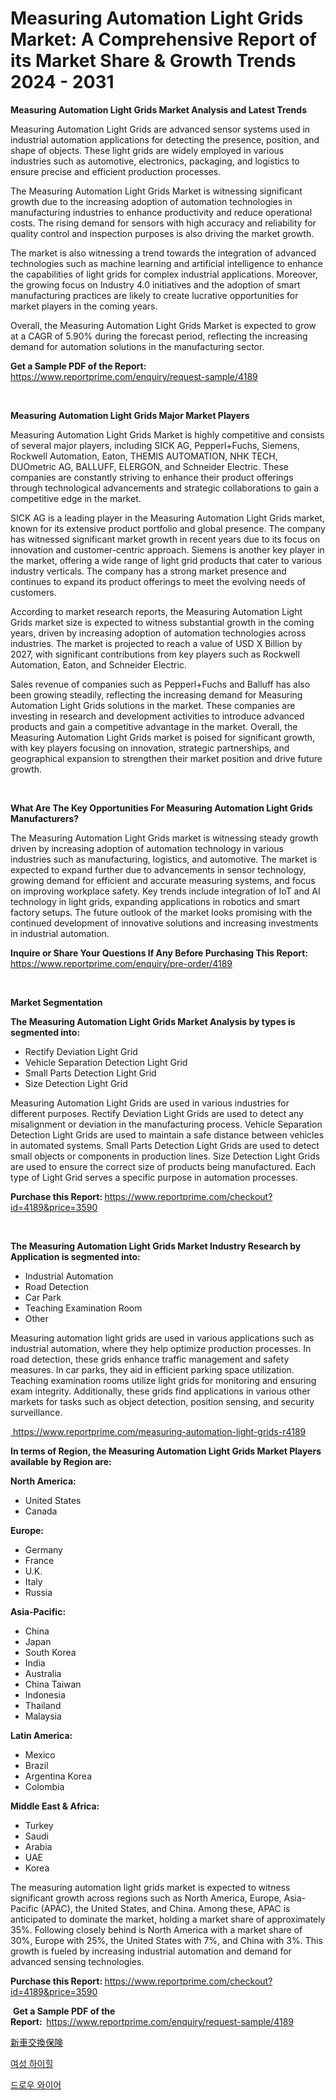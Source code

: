 <p><h1>Measuring Automation Light Grids Market: A Comprehensive Report of its Market Share & Growth Trends 2024 - 2031</h1></p><p><strong>Measuring Automation Light Grids Market Analysis and Latest Trends</strong></p>
<p><p>Measuring Automation Light Grids are advanced sensor systems used in industrial automation applications for detecting the presence, position, and shape of objects. These light grids are widely employed in various industries such as automotive, electronics, packaging, and logistics to ensure precise and efficient production processes.</p><p>The Measuring Automation Light Grids Market is witnessing significant growth due to the increasing adoption of automation technologies in manufacturing industries to enhance productivity and reduce operational costs. The rising demand for sensors with high accuracy and reliability for quality control and inspection purposes is also driving the market growth.</p><p>The market is also witnessing a trend towards the integration of advanced technologies such as machine learning and artificial intelligence to enhance the capabilities of light grids for complex industrial applications. Moreover, the growing focus on Industry 4.0 initiatives and the adoption of smart manufacturing practices are likely to create lucrative opportunities for market players in the coming years.</p><p>Overall, the Measuring Automation Light Grids Market is expected to grow at a CAGR of 5.90% during the forecast period, reflecting the increasing demand for automation solutions in the manufacturing sector.</p></p>
<p><strong>Get a Sample PDF of the Report:&nbsp;</strong> <a href="https://www.reportprime.com/enquiry/request-sample/4189">https://www.reportprime.com/enquiry/request-sample/4189</a></p>
<p>&nbsp;</p>
<p><strong>Measuring Automation Light Grids Major Market Players</strong></p>
<p><p>Measuring Automation Light Grids Market is highly competitive and consists of several major players, including SICK AG, Pepperl+Fuchs, Siemens, Rockwell Automation, Eaton, THEMIS AUTOMATION, NHK TECH, DUOmetric AG, BALLUFF, ELERGON, and Schneider Electric. These companies are constantly striving to enhance their product offerings through technological advancements and strategic collaborations to gain a competitive edge in the market.</p><p>SICK AG is a leading player in the Measuring Automation Light Grids market, known for its extensive product portfolio and global presence. The company has witnessed significant market growth in recent years due to its focus on innovation and customer-centric approach. Siemens is another key player in the market, offering a wide range of light grid products that cater to various industry verticals. The company has a strong market presence and continues to expand its product offerings to meet the evolving needs of customers.</p><p>According to market research reports, the Measuring Automation Light Grids market size is expected to witness substantial growth in the coming years, driven by increasing adoption of automation technologies across industries. The market is projected to reach a value of USD X Billion by 2027, with significant contributions from key players such as Rockwell Automation, Eaton, and Schneider Electric.</p><p>Sales revenue of companies such as Pepperl+Fuchs and Balluff has also been growing steadily, reflecting the increasing demand for Measuring Automation Light Grids solutions in the market. These companies are investing in research and development activities to introduce advanced products and gain a competitive advantage in the market. Overall, the Measuring Automation Light Grids market is poised for significant growth, with key players focusing on innovation, strategic partnerships, and geographical expansion to strengthen their market position and drive future growth.</p></p>
<p>&nbsp;</p>
<p><strong>What Are The Key Opportunities For Measuring Automation Light Grids Manufacturers?</strong></p>
<p><p>The Measuring Automation Light Grids market is witnessing steady growth driven by increasing adoption of automation technology in various industries such as manufacturing, logistics, and automotive. The market is expected to expand further due to advancements in sensor technology, growing demand for efficient and accurate measuring systems, and focus on improving workplace safety. Key trends include integration of IoT and AI technology in light grids, expanding applications in robotics and smart factory setups. The future outlook of the market looks promising with the continued development of innovative solutions and increasing investments in industrial automation.</p></p>
<p><strong>Inquire or Share Your Questions If Any Before Purchasing This Report:</strong> <a href="https://www.reportprime.com/enquiry/pre-order/4189">https://www.reportprime.com/enquiry/pre-order/4189</a></p>
<p>&nbsp;</p>
<p><strong>Market Segmentation</strong></p>
<p><strong>The Measuring Automation Light Grids Market Analysis by types is segmented into:</strong></p>
<p><ul><li>Rectify Deviation Light Grid</li><li>Vehicle Separation Detection Light Grid</li><li>Small Parts Detection Light Grid</li><li>Size Detection Light Grid</li></ul></p>
<p><p>Measuring Automation Light Grids are used in various industries for different purposes. Rectify Deviation Light Grids are used to detect any misalignment or deviation in the manufacturing process. Vehicle Separation Detection Light Grids are used to maintain a safe distance between vehicles in automated systems. Small Parts Detection Light Grids are used to detect small objects or components in production lines. Size Detection Light Grids are used to ensure the correct size of products being manufactured. Each type of Light Grid serves a specific purpose in automation processes.</p></p>
<p><strong>Purchase this Report:&nbsp;</strong><a href="https://www.reportprime.com/checkout?id=4189&price=3590">https://www.reportprime.com/checkout?id=4189&price=3590</a></p>
<p>&nbsp;</p>
<p><strong>The Measuring Automation Light Grids Market Industry Research by Application is segmented into:</strong></p>
<p><ul><li>Industrial Automation</li><li>Road Detection</li><li>Car Park</li><li>Teaching Examination Room</li><li>Other</li></ul></p>
<p><p>Measuring automation light grids are used in various applications such as industrial automation, where they help optimize production processes. In road detection, these grids enhance traffic management and safety measures. In car parks, they aid in efficient parking space utilization. Teaching examination rooms utilize light grids for monitoring and ensuring exam integrity. Additionally, these grids find applications in various other markets for tasks such as object detection, position sensing, and security surveillance.</p></p>
<p><a href="https://www.reportprime.com/measuring-automation-light-grids-r4189">&nbsp;https://www.reportprime.com/measuring-automation-light-grids-r4189</a></p>
<p><strong>In terms of Region, the Measuring Automation Light Grids Market Players available by Region are:</strong></p>
<p>
    <p> <strong> North America: </strong>
        <ul>
            <li>United States</li>
            <li>Canada</li>
        </ul>
        </p> 
    <p> <strong> Europe: </strong>
        <ul>
            <li>Germany</li>
            <li>France</li>
            <li>U.K.</li>
            <li>Italy</li>
            <li>Russia</li>
        </ul>
        </p> 
    <p> <strong> Asia-Pacific: </strong>
        <ul>
            <li>China</li>
            <li>Japan</li>
            <li>South Korea</li>
            <li>India</li>
            <li>Australia</li>
            <li>China Taiwan</li>
            <li>Indonesia</li>
            <li>Thailand</li>
            <li>Malaysia</li>
        </ul>
        </p> 
    <p> <strong> Latin America: </strong>
        <ul>
            <li>Mexico</li>
            <li>Brazil</li>
            <li>Argentina Korea</li>
            <li>Colombia</li>
        </ul>
        </p> 
    <p> <strong> Middle East & Africa: </strong>
        <ul>
            <li>Turkey</li>
            <li>Saudi</li>
            <li>Arabia</li>
            <li>UAE</li>
            <li>Korea</li>
        </ul>
    </p>
    </p>
<p><p>The measuring automation light grids market is expected to witness significant growth across regions such as North America, Europe, Asia-Pacific (APAC), the United States, and China. Among these, APAC is anticipated to dominate the market, holding a market share of approximately 35%. Following closely behind is North America with a market share of 30%, Europe with 25%, the United States with 7%, and China with 3%. This growth is fueled by increasing industrial automation and demand for advanced sensing technologies.</p></p>
<p><strong>Purchase this Report: </strong><a href="https://www.reportprime.com/checkout?id=4189&price=3590">https://www.reportprime.com/checkout?id=4189&price=3590</a></p>
<p>&nbsp;<strong>Get a Sample PDF of the Report:&nbsp;&nbsp;</strong><a href="https://www.reportprime.com/enquiry/request-sample/4189">https://www.reportprime.com/enquiry/request-sample/4189</a></p>
<p><strong></strong></p>
<p><p><a href="https://medium.com/@idellamante2023/%E6%96%B0%E8%BB%8A%E3%81%AE%E4%BA%A4%E6%8F%9B%E4%BF%9D%E9%99%BA%E5%B8%82%E5%A0%B4%E3%81%AF-%E3%82%B7%E3%82%A7%E3%82%A2-%E3%82%B5%E3%82%A4%E3%82%BA-2031%E5%B9%B4%E3%81%BE%E3%81%A7%E3%81%AE%E4%BA%88%E6%B8%AC%E3%81%AB%E7%84%A6%E7%82%B9%E3%82%92%E5%BD%93%E3%81%A6%E3%81%A6%E3%81%84%E3%81%BE%E3%81%99-f63d29ce2303">新車交換保険</a></p><p><a href="https://medium.com/@margrethowe2016/%EC%97%AC%EC%84%B1-%ED%95%98%EC%9D%B4%ED%9E%90-%EC%8B%A0%EB%B0%9C-%EC%8B%9C%EC%9E%A5-%EC%9C%A0%ED%98%95-%EC%9A%A9%EB%8F%84-%EB%B0%8F-%EC%A7%80%EB%A6%AC%EC%97%90-%EB%8C%80%ED%95%9C-%ED%8F%AC%EA%B4%84%EC%A0%81%EC%9D%B8-%ED%8F%89%EA%B0%80-00c6fa58db5d">여성 하이힐</a></p><p><a href="https://medium.com/@matthiasdkins856/%EC%84%A0-%EC%9D%B8%EC%9E%A5-%EC%84%A0-%EC%8B%9C%EC%9E%A5-%EC%9C%A0%ED%98%95-%EC%9D%91%EC%9A%A9-%EB%B0%8F-%EC%A7%80%EB%A6%AC%EB%B3%84-%ED%8F%AC%EA%B4%84%EC%A0%81-%ED%8F%89%EA%B0%80-b5753595e27c">드로우 와이어</a></p></p>